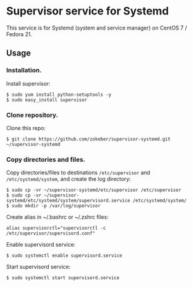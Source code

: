 # Supervisor service for Systemd #

This service is for  Systemd (system and service manager) on CentOS 7 / Fedora 21.

## Usage ##

### Installation. ####

Install supervisor:

```
$ sudo yum install python-setuptools -y
$ sudo easy_install supervisor
```

### Clone repository. ###

Clone this repo:

```
$ git clone https://github.com/zokeber/supervisor-systemd.git ~/supervisor-systemd
```

### Copy directories and files. ###

Copy directories/files to destinations ```/etc/supervisor``` and ```/etc/systemd/system```, and create the log directory:

```
$ sudo cp -vr ~/supervisor-systemd/etc/supervisor /etc/supervisor
$ sudo cp -vr ~/supervisor-systemd/etc/systemd/system/supervisord.service /etc/systemd/system/
$ sudo mkdir -p /var/log/supervisor
```

Create alias in ~/.bashrc or ~/.zshrc files:

```
alias supervisorctl="supervisorctl -c /etc/supervisor/supervisord.conf"
```

Enable supervisord service:

```
$ sudo systemctl enable supervisord.service
```

Start supervisord service:

```
$ sudo systemctl start supervisord.service
```